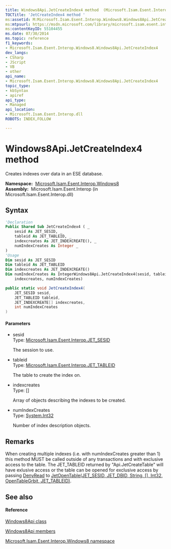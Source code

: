 ```yaml
---
title: Windows8Api.JetCreateIndex4 method  (Microsoft.Isam.Esent.Interop.Windows8)
TOCTitle: 'JetCreateIndex4 method '
ms:assetid: M:Microsoft.Isam.Esent.Interop.Windows8.Windows8Api.JetCreateIndex4(Microsoft.Isam.Esent.Interop.JET_SESID,Microsoft.Isam.Esent.Interop.JET_TABLEID,Microsoft.Isam.Esent.Interop.JET_INDEXCREATE[],System.Int32)
ms:mtpsurl: https://msdn.microsoft.com/library/microsoft.isam.esent.interop.windows8.windows8api.jetcreateindex4(v=EXCHG.10)
ms:contentKeyID: 55104455
ms.date: 07/30/2014
ms.topic: reference
f1_keywords:
- Microsoft.Isam.Esent.Interop.Windows8.Windows8Api.JetCreateIndex4
dev_langs:
- CSharp
- JScript
- VB
- other
api_name: 
- Microsoft.Isam.Esent.Interop.Windows8.Windows8Api.JetCreateIndex4
topic_type: 
- kbSyntax
- apiref
api_type: 
- Managed
api_location: 
- Microsoft.Isam.Esent.Interop.dll
ROBOTS: INDEX,FOLLOW

---
```


# Windows8Api.JetCreateIndex4 method

Creates indexes over data in an ESE database.

**Namespace:**  [Microsoft.Isam.Esent.Interop.Windows8](dn335439\(v=exchg.10\).md)  
**Assembly:**  Microsoft.Isam.Esent.Interop (in Microsoft.Isam.Esent.Interop.dll)

## Syntax

``` vb
'Declaration
Public Shared Sub JetCreateIndex4 ( _
    sesid As JET_SESID, _
    tableid As JET_TABLEID, _
    indexcreates As JET_INDEXCREATE(), _
    numIndexCreates As Integer _
)
'Usage
Dim sesid As JET_SESID
Dim tableid As JET_TABLEID
Dim indexcreates As JET_INDEXCREATE()
Dim numIndexCreates As IntegerWindows8Api.JetCreateIndex4(sesid, tableid, _
    indexcreates, numIndexCreates)
```

``` csharp
public static void JetCreateIndex4(
    JET_SESID sesid,
    JET_TABLEID tableid,
    JET_INDEXCREATE[] indexcreates,
    int numIndexCreates
)
```

#### Parameters

  - sesid  
    Type: [Microsoft.Isam.Esent.Interop.JET_SESID](hh596745\(v=exchg.10\).md)  
    
    The session to use.

<!-- end list -->

  - tableid  
    Type: [Microsoft.Isam.Esent.Interop.JET_TABLEID](hh566310\(v=exchg.10\).md)  
    
    The table to create the index on.

<!-- end list -->

  - indexcreates  
    Type: \[\]  
    
    Array of objects describing the indexes to be created.

<!-- end list -->

  - numIndexCreates  
    Type: [System.Int32](https://docs.microsoft.com/dotnet/api/system.int32?redirectedfrom=MSDN)  
    
    Number of index description objects.

## Remarks

When creating multiple indexes (i.e. with numIndexCreates greater than 1) this method MUST be called outside of any transactions and with exclusive access to the table. The JET_TABLEID returned by "Api.JetCreateTable" will have exlusive access or the table can be opened for exclusive access by passing [DenyRead](hh557460\(v=exchg.10\).md) to [JetOpenTable(JET_SESID, JET_DBID, String, \[\], Int32, OpenTableGrbit, JET_TABLEID)](dn292234\(v=exchg.10\).md).

## See also

#### Reference

[Windows8Api class](dn335490\(v=exchg.10\).md)

[Windows8Api members](dn335373\(v=exchg.10\).md)

[Microsoft.Isam.Esent.Interop.Windows8 namespace](dn335439\(v=exchg.10\).md)

